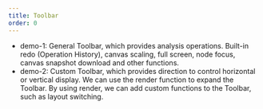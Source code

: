 ```yaml
---
title: Toolbar
order: 0
---
```


- demo-1: General Toolbar, which provides analysis operations. Built-in redo (Operation History), canvas scaling, full screen, node focus, canvas snapshot download and other functions.
- demo-2: Custom Toolbar, which provides direction to control horizontal or vertical display. We can use the render function to expand the Toolbar. By using render, we can add custom functions to the Toolbar, such as layout switching.
